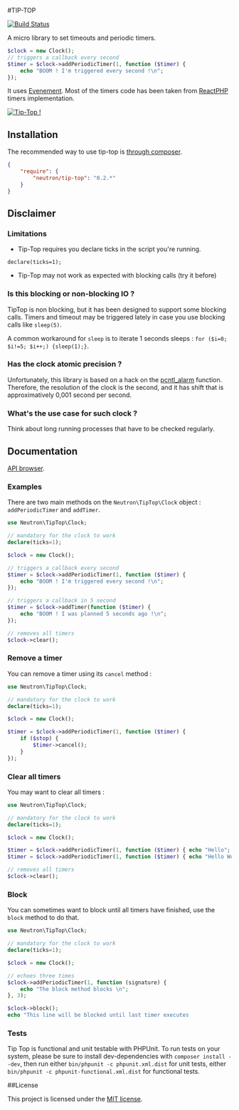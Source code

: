 #TIP-TOP

[![Build Status](https://secure.travis-ci.org/romainneutron/Tip-Top.png?branch=master)](https://travis-ci.org/romainneutron/Tip-Top)

A micro library to set timeouts and periodic timers.

```php
$clock = new Clock();
// triggers a callback every second
$timer = $clock->addPeriodicTimer(1, function ($timer) {
    echo "BOOM ! I'm triggered every second !\n";
});
```

It uses [Evenement](https://github.com/igorw/evenement). Most of the timers
code has been taken from [ReactPHP](https://github.com/reactphp/react) timers
implementation.

[![Tip-Top !](https://raw.github.com/romainneutron/Tip-Top/master/docs/source/_themes/Alchemy/static/img/project.png)](https://tip-top.readthedocs.org)

## Installation

The recommended way to use tip-top is [through composer](http://getcomposer.org).

```JSON
{
    "require": {
        "neutron/tip-top": "0.2.*"
    }
}
```

## Disclaimer

### Limitations

- Tip-Top requires you declare ticks in the script you're running.
```
declare(ticks=1);
```
- Tip-Top may not work as expected with blocking calls (try it before)

### Is this blocking or non-blocking IO ?

TipTop is non blocking, but it has been designed to support some blocking
calls. Timers and timeout may be triggered lately in case you use blocking
calls like ``sleep(5)``.

A common workaround for `sleep` is to iterate 1 seconds sleeps :
``for ($i=0; $i!=5; $i++;) {sleep(1);}``.

### Has the clock atomic precision ?

Unfortunately, this library is based on a hack on the
[pcntl_alarm](php.net/manual/en/function.pcntl-alarm.php) function. Therefore,
the resolution of the clock is the second, and it has shift that is
approximatively 0,001 second per second.

### What's the use case for such clock ?

Think about long running processes that have to be checked regularly.


## Documentation

[API browser](https://tip-top.readthedocs.org/en/latest/_static/API/).

### Examples

There are two main methods on the `Neutron\TipTop\Clock` object :
`addPeriodicTimer` and `addTimer`.

```php
use Neutron\TipTop\Clock;

// mandatory for the clock to work
declare(ticks=1);

$clock = new Clock();

// triggers a callback every second
$timer = $clock->addPeriodicTimer(1, function ($timer) {
    echo "BOOM ! I'm triggered every second !\n";
});

// triggers a callback in 5 second
$timer = $clock->addTimer(function ($timer) {
    echo "BOOM ! I was planned 5 seconds ago !\n";
});

// removes all timers
$clock->clear();
```

### Remove a timer

You can remove a timer using its `cancel` method :

```php
use Neutron\TipTop\Clock;

// mandatory for the clock to work
declare(ticks=1);

$clock = new Clock();

$timer = $clock->addPeriodicTimer(1, function ($timer) {
    if ($stop) {
        $timer->cancel();
    }
});
```

### Clear all timers

You may want to clear all timers :


```php
use Neutron\TipTop\Clock;

// mandatory for the clock to work
declare(ticks=1);

$clock = new Clock();

$timer = $clock->addPeriodicTimer(1, function ($timer) { echo "Hello"; });
$timer = $clock->addPeriodicTimer(1, function ($timer) { echo "Hello World"; });

// removes all timers
$clock->clear();
```

### Block

You can sometimes want to block until all timers have finished, use the `block`
method to do that.

```php
use Neutron\TipTop\Clock;

// mandatory for the clock to work
declare(ticks=1);

$clock = new Clock();

// echoes three times
$clock->addPeriodicTimer(1, function (signature) {
    echo "The block method blocks \n";
}, 3);

$clock->block();
echo "This line will be blocked until last timer executes
```

### Tests

Tip Top is functional and unit testable with PHPUnit.
To run tests on your system, please be sure to install dev-dependencies with
`composer install --dev`, then run either `bin/phpunit -c phpunit.xml.dist` for
unit tests, either `bin/phpunit -c phpunit-functional.xml.dist` for functional
tests.

##License

This project is licensed under the [MIT license](http://opensource.org/licenses/MIT).
